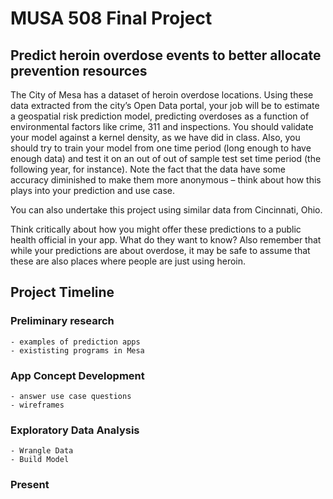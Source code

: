 # MUSA 508 Final Project
## Predict heroin overdose events to better allocate prevention resources

The City of Mesa has a dataset of heroin overdose locations. Using these data extracted from the city’s Open Data portal, your job will be to estimate a geospatial risk prediction model, predicting overdoses as a function of environmental factors like crime, 311 and inspections. You should validate your model against a kernel density, as we have did in class. Also, you should try to train your model from one time period (long enough to have enough data) and test it on an out of out of sample test set time period (the following year, for instance). Note the fact that the data have some accuracy diminished to make them more anonymous – think about how this plays into your prediction and use case.

You can also undertake this project using similar data from Cincinnati, Ohio.

Think critically about how you might offer these predictions to a public health official in your app. What do they want to know? Also remember that while your predictions are about overdose, it may be safe to assume that these are also places where people are just using heroin.

## Project Timeline

### Preliminary research
    - examples of prediction apps 
    - exististing programs in Mesa
### App Concept Development
    - answer use case questions
    - wireframes
### Exploratory Data Analysis
    - Wrangle Data
    - Build Model
### Present
    

